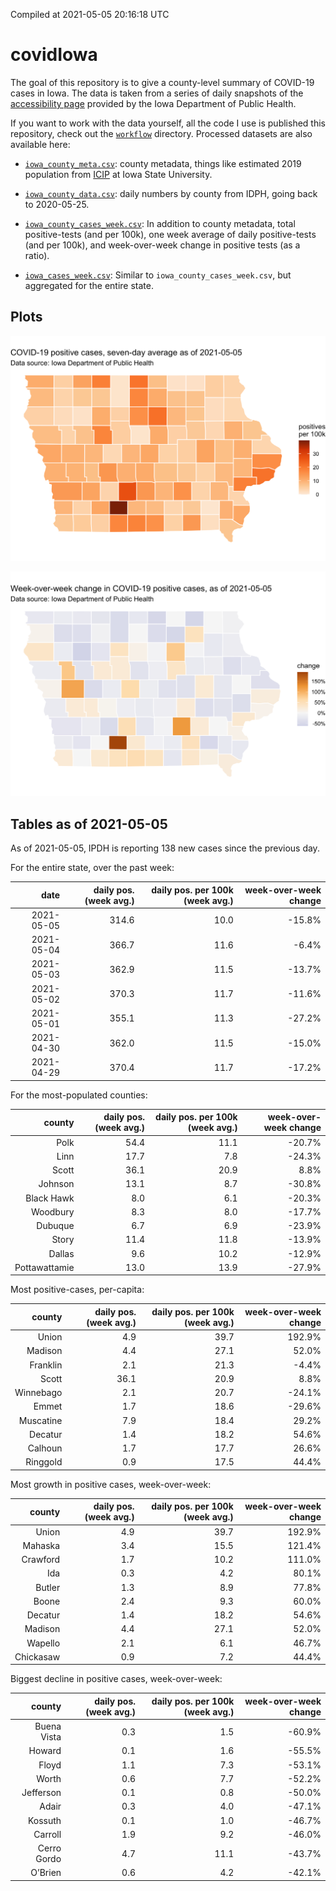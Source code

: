 Compiled at 2021-05-05 20:16:18 UTC

<!-- README.md is generated from README.Rmd. Please edit that file -->

# covidIowa

<!-- badges: start -->

<!-- badges: end -->

The goal of this repository is to give a county-level summary of
COVID-19 cases in Iowa. The data is taken from a series of daily
snapshots of the [accessibility
page](https://coronavirus.iowa.gov/pages/access) provided by the Iowa
Department of Public Health.

If you want to work with the data yourself, all the code I use is
published this repository, check out the [`workflow`](workflow)
directory. Processed datasets are also available here:

  - [`iowa_county_meta.csv`](https://raw.githubusercontent.com/ijlyttle/covidIowa/master/workflow/data/99-publish/iowa_county_meta.csv):
    county metadata, things like estimated 2019 population from
    [ICIP](https://www.icip.iastate.edu/tables/population/counties-estimates)
    at Iowa State University.

  - [`iowa_county_data.csv`](https://raw.githubusercontent.com/ijlyttle/covidIowa/master/workflow/data/99-publish/iowa_county_data.csv):
    daily numbers by county from IDPH, going back to 2020-05-25.

  - [`iowa_county_cases_week.csv`](https://raw.githubusercontent.com/ijlyttle/covidIowa/master/workflow/data/99-publish/iowa_county_data.csv):
    In addition to county metadata, total positive-tests (and per 100k),
    one week average of daily positive-tests (and per 100k), and
    week-over-week change in positive tests (as a ratio).

  - [`iowa_cases_week.csv`](https://raw.githubusercontent.com/ijlyttle/covidIowa/master/workflow/data/99-publish/iowa_cases_week.csv):
    Similar to `iowa_county_cases_week.csv`, but aggregated for the
    entire state.

## Plots

![](workflow/data/99-publish/iowa_cases.png)

![](workflow/data/99-publish/iowa_change.png)

## Tables as of 2021-05-05

As of 2021-05-05, IPDH is reporting 138 new cases since the previous
day.

For the entire state, over the past week:

|       date | daily pos. (week avg.) | daily pos. per 100k (week avg.) | week-over-week change |
| ---------: | ---------------------: | ------------------------------: | --------------------: |
| 2021-05-05 |                  314.6 |                            10.0 |               \-15.8% |
| 2021-05-04 |                  366.7 |                            11.6 |                \-6.4% |
| 2021-05-03 |                  362.9 |                            11.5 |               \-13.7% |
| 2021-05-02 |                  370.3 |                            11.7 |               \-11.6% |
| 2021-05-01 |                  355.1 |                            11.3 |               \-27.2% |
| 2021-04-30 |                  362.0 |                            11.5 |               \-15.0% |
| 2021-04-29 |                  370.4 |                            11.7 |               \-17.2% |

For the most-populated counties:

|        county | daily pos. (week avg.) | daily pos. per 100k (week avg.) | week-over-week change |
| ------------: | ---------------------: | ------------------------------: | --------------------: |
|          Polk |                   54.4 |                            11.1 |               \-20.7% |
|          Linn |                   17.7 |                             7.8 |               \-24.3% |
|         Scott |                   36.1 |                            20.9 |                  8.8% |
|       Johnson |                   13.1 |                             8.7 |               \-30.8% |
|    Black Hawk |                    8.0 |                             6.1 |               \-20.3% |
|      Woodbury |                    8.3 |                             8.0 |               \-17.7% |
|       Dubuque |                    6.7 |                             6.9 |               \-23.9% |
|         Story |                   11.4 |                            11.8 |               \-13.9% |
|        Dallas |                    9.6 |                            10.2 |               \-12.9% |
| Pottawattamie |                   13.0 |                            13.9 |               \-27.9% |

Most positive-cases, per-capita:

|    county | daily pos. (week avg.) | daily pos. per 100k (week avg.) | week-over-week change |
| --------: | ---------------------: | ------------------------------: | --------------------: |
|     Union |                    4.9 |                            39.7 |                192.9% |
|   Madison |                    4.4 |                            27.1 |                 52.0% |
|  Franklin |                    2.1 |                            21.3 |                \-4.4% |
|     Scott |                   36.1 |                            20.9 |                  8.8% |
| Winnebago |                    2.1 |                            20.7 |               \-24.1% |
|     Emmet |                    1.7 |                            18.6 |               \-29.6% |
| Muscatine |                    7.9 |                            18.4 |                 29.2% |
|   Decatur |                    1.4 |                            18.2 |                 54.6% |
|   Calhoun |                    1.7 |                            17.7 |                 26.6% |
|  Ringgold |                    0.9 |                            17.5 |                 44.4% |

Most growth in positive cases, week-over-week:

|    county | daily pos. (week avg.) | daily pos. per 100k (week avg.) | week-over-week change |
| --------: | ---------------------: | ------------------------------: | --------------------: |
|     Union |                    4.9 |                            39.7 |                192.9% |
|   Mahaska |                    3.4 |                            15.5 |                121.4% |
|  Crawford |                    1.7 |                            10.2 |                111.0% |
|       Ida |                    0.3 |                             4.2 |                 80.1% |
|    Butler |                    1.3 |                             8.9 |                 77.8% |
|     Boone |                    2.4 |                             9.3 |                 60.0% |
|   Decatur |                    1.4 |                            18.2 |                 54.6% |
|   Madison |                    4.4 |                            27.1 |                 52.0% |
|   Wapello |                    2.1 |                             6.1 |                 46.7% |
| Chickasaw |                    0.9 |                             7.2 |                 44.4% |

Biggest decline in positive cases, week-over-week:

|      county | daily pos. (week avg.) | daily pos. per 100k (week avg.) | week-over-week change |
| ----------: | ---------------------: | ------------------------------: | --------------------: |
| Buena Vista |                    0.3 |                             1.5 |               \-60.9% |
|      Howard |                    0.1 |                             1.6 |               \-55.5% |
|       Floyd |                    1.1 |                             7.3 |               \-53.1% |
|       Worth |                    0.6 |                             7.7 |               \-52.2% |
|   Jefferson |                    0.1 |                             0.8 |               \-50.0% |
|       Adair |                    0.3 |                             4.0 |               \-47.1% |
|     Kossuth |                    0.1 |                             1.0 |               \-46.7% |
|     Carroll |                    1.9 |                             9.2 |               \-46.0% |
| Cerro Gordo |                    4.7 |                            11.1 |               \-43.7% |
|     O’Brien |                    0.6 |                             4.2 |               \-42.1% |
